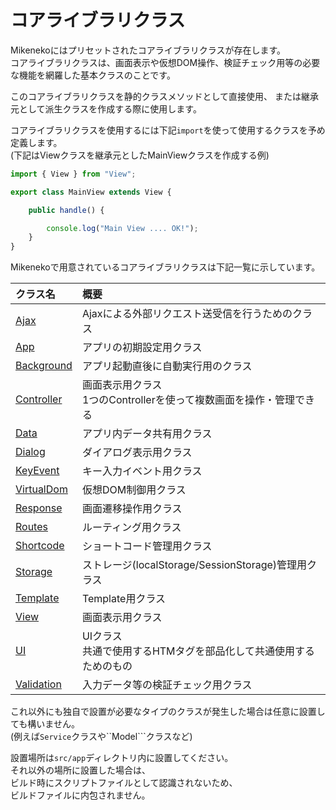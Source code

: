 # コアライブラリクラス

Mikenekoにはプリセットされたコアライブラリクラスが存在します。  
コアライブラリクラスは、画面表示や仮想DOM操作、検証チェック用等の必要な機能を網羅した基本クラスのことです。

このコアライブラリクラスを静的クラスメソッドとして直接使用、
または継承元として派生クラスを作成する際に使用します。

コアライブラリクラスを使用するには下記``import``を使って使用するクラスを予め定義します。  
(下記はViewクラスを継承元としたMainViewクラスを作成する例)

```typescript
import { View } from "View";

export class MainView extends View {

    public handle() {

        console.log("Main View .... OK!");
    }
}
```

Mikenekoで用意されているコアライブラリクラスは下記一覧に示しています。

|クラス名|概要|
|:--|:--|
|[Ajax](ajax.md)|Ajaxによる外部リクエスト送受信を行うためのクラス|
|[App](app.md)|アプリの初期設定用クラス|
|[Background](background.md)|アプリ起動直後に自動実行用のクラス|
|[Controller](controller.md)|画面表示用クラス<br>1つのControllerを使って複数画面を操作・管理できる|
|[Data](data.md)|アプリ内データ共有用クラス|
|[Dialog](datdialoga.md)|ダイアログ表示用クラス|
|[KeyEvent](keyevent.md)|キー入力イベント用クラス|
|[VirtualDom](virtualdom.md)|仮想DOM制御用クラス|
|[Response](response)|画面遷移操作用クラス|
|[Routes](routes.md)|ルーティング用クラス|
|[Shortcode](shortcode.md)|ショートコード管理用クラス|
|[Storage](storage.md)|ストレージ(localStorage/SessionStorage)管理用クラス|
|[Template](template.md)|Template用クラス|
|[View](view.md)|画面表示用クラス|
|[UI](ui.md)|UIクラス<br>共通で使用するHTMタグを部品化して共通使用するためのもの|
|[Validation](validation.md)|入力データ等の検証チェック用クラス|

これ以外にも独自で設置が必要なタイプのクラスが発生した場合は任意に設置しても構いません。  
(例えば``Service``クラスや``Model```クラスなど)

設置場所は``src/app``ディレクトリ内に設置してください。  
それ以外の場所に設置した場合は、  
ビルド時にスクリプトファイルとして認識されないため、  
ビルドファイルに内包されません。